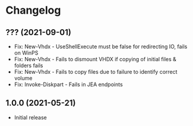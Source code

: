 ﻿# Changelog

## ??? (2021-09-01)

+ Fix: New-Vhdx - UseShellExecute must be false for redirecting IO, fails on WinPS
+ Fix: New-Vhdx - Fails to dismount VHDX if copying of initial files & folders fails
+ Fix: New-Vhdx - Fails to copy files due to failure to identify correct volume
+ Fix: Invoke-Diskpart - Fails in JEA endpoints

## 1.0.0 (2021-05-21)

+ Initial release
